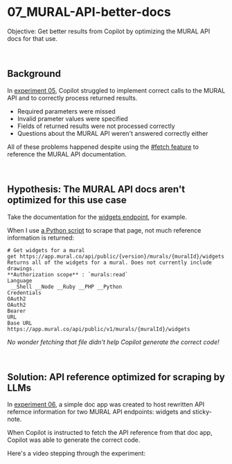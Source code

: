 # 07_MURAL-API-better-docs
Objective: Get better results from Copilot by optimizing the MURAL API docs for that use.

<p>&nbsp;</p>


## Background
In [experiment 05](https://github.com/spackows/Code-generation-exploration/tree/main/05_MURAL-API), Copilot struggled to implement correct calls to the MURAL API and to correctly process returned results.
- Required parameters were missed
- Invalid prameter values were specified
- Fields of returned results were not processed correctly
- Questions about the MURAL API weren't answered correctly either

All of these problems happened despite using the [#fetch feature](https://code.visualstudio.com/docs/copilot/chat/copilot-chat-context#_reference-web-content) to reference the MURAL API documentation.

<p>&nbsp;</p>


## Hypothesis: The MURAL API docs aren't optimized for this use case
Take the documentation for the [widgets endpoint](https://developers.mural.co/public/reference/getmuralwidgets), for example.

When I use [a Python script]() to scrape that page, not much reference information is returned:
```
# Get widgets for a mural
get https://app.mural.co/api/public/{version}/murals/{muralId}/widgets
Returns all of the widgets for a mural. Does not currently include drawings.
**Authorization scope** : `murals:read`
Language
 __Shell __Node __Ruby __PHP __Python
Credentials
OAuth2
OAuth2
Bearer
URL
Base URL
https://app.mural.co/api/public/v1/murals/{muralId}/widgets
```

_No wonder fetching that file didn't help Copilot generate the correct code!_

<p>&nbsp;</p>


## Solution: API reference optimized for scraping by LLMs
In [experiment 06](https://github.com/spackows/Code-generation-exploration/blob/main/06_nodejs-app/README.md), a simple doc app was created to host rewritten API refernce information for two MURAL API endpoints: widgets and sticky-note.

When Copilot is instructed to fetch the API reference from that doc app, Copilot was able to generate the correct code.

Here's a video stepping through the experiment: []()

<p>&nbsp;</p>

<p>&nbsp;</p>
